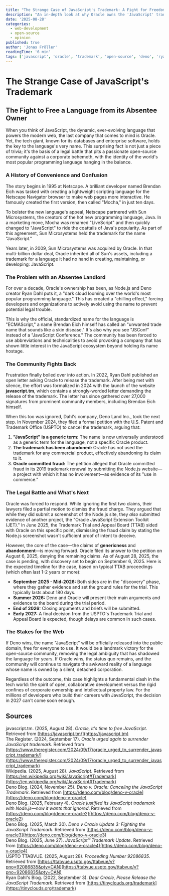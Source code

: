 ```yaml
---
title: "The Strange Case of JavaScript's Trademark: A Fight for Freedom"
description: "An in-depth look at why Oracle owns the 'JavaScript' trademark, the legal battle led by Deno's Ryan Dahl to free it, and what's next for the world's most popular programming language."
date: '2025-08-28'
categories:
  - web-development
  - open-source
  - opinion
published: true
author: 'Jonas Fröller'
readingTime: '6 min'
tags: ['javascript', 'oracle', 'trademark', 'open-source', 'deno', 'ryan-dahl', 'legal-battle', 'ecmascript']
---
```


<script>
  import AudioNativePlayer from '$lib/components/AudioNativePlayer.svelte';
</script>

# The Strange Case of JavaScript's Trademark

<AudioNativePlayer />

## The Fight to Free a Language from its Absentee Owner

When you think of JavaScript, the dynamic, ever-evolving language that powers the modern web, the last company that comes to mind is Oracle. Yet, the tech giant, known for its databases and enterprise software, holds the key to the language's very name. This surprising fact is not just a piece of trivia; it's the basis of a legal battle that pits a passionate open-source community against a corporate behemoth, with the identity of the world's most popular programming language hanging in the balance.

### A History of Convenience and Confusion

The story begins in 1995 at Netscape. A brilliant developer named Brendan Eich was tasked with creating a lightweight scripting language for the Netscape Navigator browser to make web pages more interactive. He famously created the first version, then called "Mocha," in just ten days.

To bolster the new language's appeal, Netscape partnered with Sun Microsystems, the creators of the hot new programming language, Java. In a marketing move, Mocha was renamed "LiveScript" and then quickly changed to "JavaScript" to ride the coattails of Java's popularity. As part of this agreement, Sun Microsystems held the trademark for the name "JavaScript."

Years later, in 2009, Sun Microsystems was acquired by Oracle. In that multi-billion dollar deal, Oracle inherited all of Sun's assets, including a trademark for a language it had no hand in creating, maintaining, or developing: JavaScript.

### The Problem with an Absentee Landlord

For over a decade, Oracle's ownership has been, as Node.js and Deno creator Ryan Dahl puts it, a "dark cloud looming over the world's most popular programming language." This has created a "chilling effect," forcing developers and organizations to actively avoid using the name to prevent potential legal trouble.

This is why the official, standardized name for the language is "ECMAScript," a name Brendan Eich himself has called an "unwanted trade name that sounds like a skin disease." It's also why you see "JSConf" instead of a "JavaScript Conference." The community has been forced to use abbreviations and technicalities to avoid provoking a company that has shown little interest in the JavaScript ecosystem beyond holding its name hostage.

### The Community Fights Back

Frustration finally boiled over into action. In 2022, Ryan Dahl published an open letter asking Oracle to release the trademark. After being met with silence, the effort was formalized in 2024 with the launch of the website **javascript.tm**, which contains a strongly-worded letter demanding the release of the trademark. The letter has since gathered over 27,000 signatures from prominent community members, including Brendan Eich himself.

When this too was ignored, Dahl's company, Deno Land Inc., took the next step. In November 2024, they filed a formal petition with the U.S. Patent and Trademark Office (USPTO) to cancel the trademark, arguing that:

1.  **"JavaScript" is a generic term:** The name is now universally understood as a generic term for the language, not a specific Oracle product.
2.  **The trademark has been abandoned:** Oracle has not used the trademark for any commercial product, effectively abandoning its claim to it.
3.  **Oracle committed fraud:** The petition alleged that Oracle committed fraud in its 2019 trademark renewal by submitting the Node.js website—a project with which it has no involvement—as evidence of its "use in commerce."

### The Legal Battle and What's Next

Oracle was forced to respond. While ignoring the first two claims, their lawyers filed a partial motion to dismiss the fraud charge. They argued that while they did submit a screenshot of the Node.js site, they *also* submitted evidence of another project, the "Oracle JavaScript Extension Toolkit (JET)." In June 2025, the Trademark Trial and Appeal Board (TTAB) sided with Oracle on this specific point, dismissing the fraud claim by stating the Node.js screenshot wasn't sufficient proof of intent to deceive.

However, the core of the case—the claims of **genericness** and **abandonment**—is moving forward. Oracle filed its answer to the petition on August 6, 2025, denying the remaining claims. As of August 28, 2025, the case is pending, with discovery set to begin on September 6, 2025. Here is the expected timeline for the case, based on typical TTAB proceedings (which often last 1-2 years or more):

* **September 2025 - Mid-2026:** Both sides are in the "discovery" phase, where they gather evidence and set the ground rules for the trial. This typically lasts about 180 days.
* **Summer 2026:** Deno and Oracle will present their main arguments and evidence to the board during the trial period.
* **End of 2026:** Closing arguments and briefs will be submitted.
* **Early 2027:** A final decision from the USPTO's Trademark Trial and Appeal Board is expected, though delays are common in such cases.

### The Stakes for the Web

If Deno wins, the name "JavaScript" will be officially released into the public domain, free for everyone to use. It would be a landmark victory for the open-source community, removing the legal ambiguity that has shadowed the language for years. If Oracle wins, the status quo remains, and the community will continue to navigate the awkward reality of a language whose name is owned by a silent, detached corporation.

Regardless of the outcome, this case highlights a fundamental clash in the tech world: the spirit of open, collaborative development versus the rigid confines of corporate ownership and intellectual property law. For the millions of developers who build their careers with JavaScript, the decision in 2027 can't come soon enough.

<div id="research-sources">

## Sources

javascript.tm. (2025, August 28). *Oracle, it's time to free JavaScript*. Retrieved from [https://javascript.tm/](https://javascript.tm)  
The Register. (2024, September 17). *Oracle urged again to surrender JavaScript trademark*. Retrieved from [https://www.theregister.com/2024/09/17/oracle_urged_to_surrender_javascript_trademark/](https://www.theregister.com/2024/09/17/oracle_urged_to_surrender_javascript_trademark)  
Wikipedia. (2025, August 28). *JavaScript*. Retrieved from [https://en.wikipedia.org/wiki/JavaScript#Trademark](https://en.wikipedia.org/wiki/JavaScript#Trademark)  
Deno Blog. (2024, November 25). *Deno v. Oracle: Canceling the JavaScript Trademark*. Retrieved from [https://deno.com/blog/deno-v-oracle](https://deno.com/blog/deno-v-oracle)  
Deno Blog. (2025, February 4). *Oracle justified its JavaScript trademark with Node.js—now it wants that ignored*. Retrieved from [https://deno.com/blog/deno-v-oracle2](https://deno.com/blog/deno-v-oracle2)  
Deno Blog. (2025, March 30). *Deno v Oracle Update 3: Fighting the JavaScript Trademark*. Retrieved from [https://deno.com/blog/deno-v-oracle3](https://deno.com/blog/deno-v-oracle3)  
Deno Blog. (2025, June 27). *JavaScript™ Trademark Update*. Retrieved from [https://deno.com/blog/deno-v-oracle4](https://deno.com/blog/deno-v-oracle4)  
USPTO TTABVUE. (2025, August 28). *Proceeding Number 92086835*. Retrieved from [https://ttabvue.uspto.gov/ttabvue/v?pno=92086835&pty=CAN](https://ttabvue.uspto.gov/ttabvue/v?pno=92086835&pty=CAN)  
Ryan Dahl's Blog. (2022, September 3). *Dear Oracle, Please Release the JavaScript Trademark*. Retrieved from [https://tinyclouds.org/trademark](https://tinyclouds.org/trademark)

</div>
